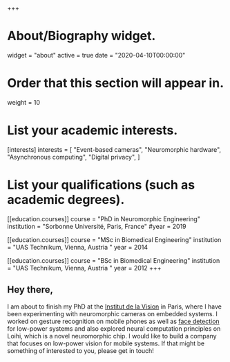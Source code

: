 +++
# About/Biography widget.
widget = "about"
active = true
date = "2020-04-10T00:00:00"

# Order that this section will appear in.
weight = 10

# List your academic interests.
[interests]
  interests = [
    "Event-based cameras",
    "Neuromorphic hardware",
    "Asynchronous computing",
    "Digital privacy",
  ]

# List your qualifications (such as academic degrees).
[[education.courses]]
  course = "PhD in Neuromorphic Engineering"
  institution = "Sorbonne Université, Paris, France"
  #year = 2019

[[education.courses]]
  course = "MSc in Biomedical Engineering"
  institution = "UAS Technikum, Vienna, Austria "
  year = 2014

[[education.courses]]
  course = "BSc in Biomedical Engineering"
  institution = "UAS Technikum, Vienna, Austria "
  year = 2012
+++

## **Hey there,**

I am about to finish my PhD at the [Institut de la Vision](http://neuromorphic-vision.com/) in Paris, where I have been experimenting with neuromorphic cameras on embedded systems. I worked on gesture recognition on mobile phones as well as [face detection](https://www.youtube.com/watch?v=F5UzXQsr5Es) for low-power systems and also explored neural computation principles on Loihi, which is a novel neuromorphic chip. I would like to build a company that focuses on low-power vision for mobile systems. If that might be something of interested to you, please get in touch!
